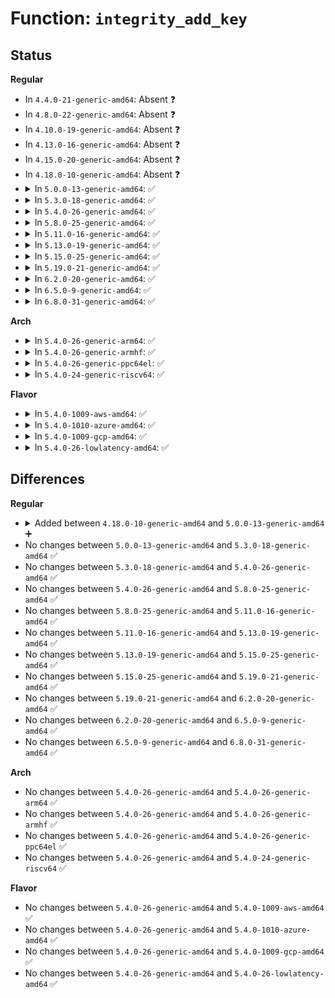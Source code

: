 # Function: <code>integrity_add_key</code>

## Status
<b>Regular</b>
<ul>
<li>
In <code>4.4.0-21-generic-amd64</code>: Absent ❓
</li>
<li>
In <code>4.8.0-22-generic-amd64</code>: Absent ❓
</li>
<li>
In <code>4.10.0-19-generic-amd64</code>: Absent ❓
</li>
<li>
In <code>4.13.0-16-generic-amd64</code>: Absent ❓
</li>
<li>
In <code>4.15.0-20-generic-amd64</code>: Absent ❓
</li>
<li>
In <code>4.18.0-10-generic-amd64</code>: Absent ❓
</li>
<li>
<details>
<summary>In <code>5.0.0-13-generic-amd64</code>: ✅</summary>

```c
int integrity_add_key(const unsigned int id, const void * data, off_t size, key_perm_t perm)
```

```json
{
  "name": "integrity_add_key",
  "collision_type": "Unique Global",
  "inline_type": "No",
  "funcs": [
    {
      "addr": 18446744071604860200,
      "name": "integrity_add_key",
      "external": true,
      "loc": "security/integrity/digsig.c:122",
      "file": "security/integrity/digsig.c",
      "inline": "seen, unknown",
      "caller_inline": [],
      "caller_func": [
        "security/integrity/digsig.c:integrity_load_cert",
        "security/integrity/digsig.c:integrity_load_x509"
      ]
    }
  ],
  "symbols": [
    {
      "addr": 18446744071604860200,
      "name": "integrity_add_key",
      "section": ".init.text",
      "bind": "STB_GLOBAL",
      "size": 130
    }
  ]
}
```
</details>
</li>
<li>
<details>
<summary>In <code>5.3.0-18-generic-amd64</code>: ✅</summary>

```c
int integrity_add_key(const unsigned int id, const void * data, off_t size, key_perm_t perm)
```

```json
{
  "name": "integrity_add_key",
  "collision_type": "Unique Global",
  "inline_type": "No",
  "funcs": [
    {
      "addr": 18446744071604965456,
      "name": "integrity_add_key",
      "external": true,
      "loc": "security/integrity/digsig.c:122",
      "file": "security/integrity/digsig.c",
      "inline": "seen, unknown",
      "caller_inline": [],
      "caller_func": [
        "security/integrity/digsig.c:integrity_load_cert",
        "security/integrity/digsig.c:integrity_load_x509"
      ]
    }
  ],
  "symbols": [
    {
      "addr": 18446744071604965456,
      "name": "integrity_add_key",
      "section": ".init.text",
      "bind": "STB_GLOBAL",
      "size": 137
    }
  ]
}
```
</details>
</li>
<li>
<details>
<summary>In <code>5.4.0-26-generic-amd64</code>: ✅</summary>

```c
int integrity_add_key(const unsigned int id, const void * data, off_t size, key_perm_t perm)
```

```json
{
  "name": "integrity_add_key",
  "collision_type": "Unique Global",
  "inline_type": "No",
  "funcs": [
    {
      "addr": 18446744071605001277,
      "name": "integrity_add_key",
      "external": true,
      "loc": "security/integrity/digsig.c:147",
      "file": "security/integrity/digsig.c",
      "inline": "seen, unknown",
      "caller_inline": [],
      "caller_func": [
        "security/integrity/digsig.c:integrity_load_cert",
        "security/integrity/digsig.c:integrity_load_x509"
      ]
    }
  ],
  "symbols": [
    {
      "addr": 18446744071605001277,
      "name": "integrity_add_key",
      "section": ".init.text",
      "bind": "STB_GLOBAL",
      "size": 137
    }
  ]
}
```
</details>
</li>
<li>
<details>
<summary>In <code>5.8.0-25-generic-amd64</code>: ✅</summary>

```c
int integrity_add_key(const unsigned int id, const void * data, off_t size, key_perm_t perm)
```

```json
{
  "name": "integrity_add_key",
  "collision_type": "Unique Global",
  "inline_type": "No",
  "funcs": [
    {
      "addr": 18446744071609281684,
      "name": "integrity_add_key",
      "external": true,
      "loc": "security/integrity/digsig.c:145",
      "file": "security/integrity/digsig.c",
      "inline": "seen, unknown",
      "caller_inline": [],
      "caller_func": [
        "security/integrity/digsig.c:integrity_load_cert",
        "security/integrity/digsig.c:integrity_load_x509"
      ]
    }
  ],
  "symbols": [
    {
      "addr": 18446744071609281684,
      "name": "integrity_add_key",
      "section": ".init.text",
      "bind": "STB_GLOBAL",
      "size": 137
    }
  ]
}
```
</details>
</li>
<li>
<details>
<summary>In <code>5.11.0-16-generic-amd64</code>: ✅</summary>

```c
int integrity_add_key(const unsigned int id, const void * data, off_t size, key_perm_t perm)
```

```json
{
  "name": "integrity_add_key",
  "collision_type": "Unique Global",
  "inline_type": "No",
  "funcs": [
    {
      "addr": 18446744071612350648,
      "name": "integrity_add_key",
      "external": true,
      "loc": "security/integrity/digsig.c:146",
      "file": "security/integrity/digsig.c",
      "inline": "seen, unknown",
      "caller_inline": [],
      "caller_func": [
        "security/integrity/digsig.c:integrity_load_cert",
        "security/integrity/digsig.c:integrity_load_x509"
      ]
    }
  ],
  "symbols": [
    {
      "addr": 18446744071612350648,
      "name": "integrity_add_key",
      "section": ".init.text",
      "bind": "STB_GLOBAL",
      "size": 137
    }
  ]
}
```
</details>
</li>
<li>
<details>
<summary>In <code>5.13.0-19-generic-amd64</code>: ✅</summary>

```c
int integrity_add_key(const unsigned int id, const void * data, off_t size, key_perm_t perm)
```

```json
{
  "name": "integrity_add_key",
  "collision_type": "Unique Static",
  "inline_type": "No",
  "funcs": [
    {
      "addr": 18446744071614491534,
      "name": "integrity_add_key",
      "external": false,
      "loc": "security/integrity/digsig.c:148",
      "file": "security/integrity/digsig.c",
      "inline": "seen, unknown",
      "caller_inline": [],
      "caller_func": [
        "security/integrity/digsig.c:integrity_load_cert",
        "security/integrity/digsig.c:integrity_load_x509"
      ]
    }
  ],
  "symbols": [
    {
      "addr": 18446744071614491534,
      "name": "integrity_add_key",
      "section": ".init.text",
      "bind": "STB_LOCAL",
      "size": 135
    }
  ]
}
```
</details>
</li>
<li>
<details>
<summary>In <code>5.15.0-25-generic-amd64</code>: ✅</summary>

```c
int integrity_add_key(const unsigned int id, const void * data, off_t size, key_perm_t perm)
```

```json
{
  "name": "integrity_add_key",
  "collision_type": "Unique Static",
  "inline_type": "No",
  "funcs": [
    {
      "addr": 18446744071615438496,
      "name": "integrity_add_key",
      "external": false,
      "loc": "security/integrity/digsig.c:148",
      "file": "security/integrity/digsig.c",
      "inline": "seen, unknown",
      "caller_inline": [],
      "caller_func": [
        "security/integrity/digsig.c:integrity_load_cert",
        "security/integrity/digsig.c:integrity_load_x509"
      ]
    }
  ],
  "symbols": [
    {
      "addr": 18446744071615438496,
      "name": "integrity_add_key",
      "section": ".init.text",
      "bind": "STB_LOCAL",
      "size": 208
    }
  ]
}
```
</details>
</li>
<li>
<details>
<summary>In <code>5.19.0-21-generic-amd64</code>: ✅</summary>

```c
int integrity_add_key(const unsigned int id, const void * data, off_t size, key_perm_t perm)
```

```json
{
  "name": "integrity_add_key",
  "collision_type": "Unique Static",
  "inline_type": "No",
  "funcs": [
    {
      "addr": 18446744071617236257,
      "name": "integrity_add_key",
      "external": false,
      "loc": "security/integrity/digsig.c:160",
      "file": "security/integrity/digsig.c",
      "inline": "seen, unknown",
      "caller_inline": [],
      "caller_func": [
        "security/integrity/digsig.c:integrity_load_cert",
        "security/integrity/digsig.c:integrity_load_x509"
      ]
    }
  ],
  "symbols": [
    {
      "addr": 18446744071617236257,
      "name": "integrity_add_key",
      "section": ".init.text",
      "bind": "STB_LOCAL",
      "size": 221
    }
  ]
}
```
</details>
</li>
<li>
<details>
<summary>In <code>6.2.0-20-generic-amd64</code>: ✅</summary>

```c
int integrity_add_key(const unsigned int id, const void * data, off_t size, key_perm_t perm)
```

```json
{
  "name": "integrity_add_key",
  "collision_type": "Unique Static",
  "inline_type": "No",
  "funcs": [
    {
      "addr": 18446744071627949568,
      "name": "integrity_add_key",
      "external": false,
      "loc": "security/integrity/digsig.c:164",
      "file": "security/integrity/digsig.c",
      "inline": "seen, unknown",
      "caller_inline": [],
      "caller_func": [
        "security/integrity/digsig.c:integrity_load_cert",
        "security/integrity/digsig.c:integrity_load_x509"
      ]
    }
  ],
  "symbols": [
    {
      "addr": 18446744071627949568,
      "name": "integrity_add_key",
      "section": ".init.text",
      "bind": "STB_LOCAL",
      "size": 256
    }
  ]
}
```
</details>
</li>
<li>
<details>
<summary>In <code>6.5.0-9-generic-amd64</code>: ✅</summary>

```c
int integrity_add_key(const unsigned int id, const void * data, off_t size, key_perm_t perm)
```

```json
{
  "name": "integrity_add_key",
  "collision_type": "Unique Static",
  "inline_type": "No",
  "funcs": [
    {
      "addr": 18446744071619712832,
      "name": "integrity_add_key",
      "external": false,
      "loc": "security/integrity/digsig.c:168",
      "file": "security/integrity/digsig.c",
      "inline": "seen, unknown",
      "caller_inline": [],
      "caller_func": [
        "security/integrity/digsig.c:integrity_load_cert",
        "security/integrity/digsig.c:integrity_load_x509"
      ]
    }
  ],
  "symbols": [
    {
      "addr": 18446744071619712832,
      "name": "integrity_add_key",
      "section": ".init.text",
      "bind": "STB_LOCAL",
      "size": 256
    }
  ]
}
```
</details>
</li>
<li>
<details>
<summary>In <code>6.8.0-31-generic-amd64</code>: ✅</summary>

```c
int integrity_add_key(const unsigned int id, const void * data, off_t size, key_perm_t perm)
```

```json
{
  "name": "integrity_add_key",
  "collision_type": "Unique Static",
  "inline_type": "No",
  "funcs": [
    {
      "addr": 18446744071622020000,
      "name": "integrity_add_key",
      "external": false,
      "loc": "security/integrity/digsig.c:168",
      "file": "security/integrity/digsig.c",
      "inline": "seen, unknown",
      "caller_inline": [],
      "caller_func": [
        "security/integrity/digsig.c:integrity_load_cert",
        "security/integrity/digsig.c:integrity_load_x509"
      ]
    }
  ],
  "symbols": [
    {
      "addr": 18446744071622020000,
      "name": "integrity_add_key",
      "section": ".init.text",
      "bind": "STB_LOCAL",
      "size": 278
    }
  ]
}
```
</details>
</li>
</ul>
<b>Arch</b>
<ul>
<li>
<details>
<summary>In <code>5.4.0-26-generic-arm64</code>: ✅</summary>

```c
int integrity_add_key(const unsigned int id, const void * data, off_t size, key_perm_t perm)
```

```json
{
  "name": "integrity_add_key",
  "collision_type": "Unique Global",
  "inline_type": "No",
  "funcs": [
    {
      "addr": 18446603336511045456,
      "name": "integrity_add_key",
      "external": true,
      "loc": "security/integrity/digsig.c:147",
      "file": "security/integrity/digsig.c",
      "inline": "seen, unknown",
      "caller_inline": [],
      "caller_func": [
        "security/integrity/digsig.c:integrity_load_cert",
        "security/integrity/digsig.c:integrity_load_x509"
      ]
    }
  ],
  "symbols": [
    {
      "addr": 18446603336511045456,
      "name": "integrity_add_key",
      "section": ".init.text",
      "bind": "STB_GLOBAL",
      "size": 184
    }
  ]
}
```
</details>
</li>
<li>
<details>
<summary>In <code>5.4.0-26-generic-armhf</code>: ✅</summary>

```c
int integrity_add_key(const unsigned int id, const void * data, off_t size, key_perm_t perm)
```

```json
{
  "name": "integrity_add_key",
  "collision_type": "Unique Global",
  "inline_type": "No",
  "funcs": [
    {
      "addr": 3243527188,
      "name": "integrity_add_key",
      "external": true,
      "loc": "security/integrity/digsig.c:147",
      "file": "security/integrity/digsig.c",
      "inline": "seen, unknown",
      "caller_inline": [],
      "caller_func": [
        "security/integrity/digsig.c:integrity_load_cert",
        "security/integrity/digsig.c:integrity_load_x509"
      ]
    }
  ],
  "symbols": [
    {
      "addr": 3243527188,
      "name": "integrity_add_key",
      "section": ".init.text",
      "bind": "STB_GLOBAL",
      "size": 164
    }
  ]
}
```
</details>
</li>
<li>
<details>
<summary>In <code>5.4.0-26-generic-ppc64el</code>: ✅</summary>

```c
int integrity_add_key(const unsigned int id, const void * data, off_t size, key_perm_t perm)
```

```json
{
  "name": "integrity_add_key",
  "collision_type": "Unique Global",
  "inline_type": "No",
  "funcs": [
    {
      "addr": 13835058055302720676,
      "name": "integrity_add_key",
      "external": true,
      "loc": "security/integrity/digsig.c:147",
      "file": "security/integrity/digsig.c",
      "inline": "seen, unknown",
      "caller_inline": [],
      "caller_func": [
        "security/integrity/digsig.c:integrity_load_cert",
        "security/integrity/digsig.c:integrity_load_x509"
      ]
    }
  ],
  "symbols": [
    {
      "addr": 13835058055302720676,
      "name": "integrity_add_key",
      "section": ".init.text",
      "bind": "STB_GLOBAL",
      "size": 212
    }
  ]
}
```
</details>
</li>
<li>
<details>
<summary>In <code>5.4.0-24-generic-riscv64</code>: ✅</summary>

```c
int integrity_add_key(const unsigned int id, const void * data, off_t size, key_perm_t perm)
```

```json
{
  "name": "integrity_add_key",
  "collision_type": "Unique Global",
  "inline_type": "No",
  "funcs": [
    {
      "addr": 18446743936270757632,
      "name": "integrity_add_key",
      "external": true,
      "loc": "security/integrity/digsig.c:147",
      "file": "security/integrity/digsig.c",
      "inline": "seen, unknown",
      "caller_inline": [],
      "caller_func": [
        "security/integrity/digsig.c:integrity_load_cert",
        "security/integrity/digsig.c:integrity_load_x509"
      ]
    }
  ],
  "symbols": [
    {
      "addr": 18446743936270757632,
      "name": "integrity_add_key",
      "section": ".init.text",
      "bind": "STB_GLOBAL",
      "size": 168
    }
  ]
}
```
</details>
</li>
</ul>
<b>Flavor</b>
<ul>
<li>
<details>
<summary>In <code>5.4.0-1009-aws-amd64</code>: ✅</summary>

```c
int integrity_add_key(const unsigned int id, const void * data, off_t size, key_perm_t perm)
```

```json
{
  "name": "integrity_add_key",
  "collision_type": "Unique Global",
  "inline_type": "No",
  "funcs": [
    {
      "addr": 18446744071604906737,
      "name": "integrity_add_key",
      "external": true,
      "loc": "security/integrity/digsig.c:147",
      "file": "security/integrity/digsig.c",
      "inline": "seen, unknown",
      "caller_inline": [],
      "caller_func": [
        "security/integrity/digsig.c:integrity_load_cert",
        "security/integrity/digsig.c:integrity_load_x509"
      ]
    }
  ],
  "symbols": [
    {
      "addr": 18446744071604906737,
      "name": "integrity_add_key",
      "section": ".init.text",
      "bind": "STB_GLOBAL",
      "size": 137
    }
  ]
}
```
</details>
</li>
<li>
<details>
<summary>In <code>5.4.0-1010-azure-amd64</code>: ✅</summary>

```c
int integrity_add_key(const unsigned int id, const void * data, off_t size, key_perm_t perm)
```

```json
{
  "name": "integrity_add_key",
  "collision_type": "Unique Global",
  "inline_type": "No",
  "funcs": [
    {
      "addr": 18446744071604875789,
      "name": "integrity_add_key",
      "external": true,
      "loc": "security/integrity/digsig.c:147",
      "file": "security/integrity/digsig.c",
      "inline": "seen, unknown",
      "caller_inline": [],
      "caller_func": [
        "security/integrity/digsig.c:integrity_load_cert",
        "security/integrity/digsig.c:integrity_load_x509"
      ]
    }
  ],
  "symbols": [
    {
      "addr": 18446744071604875789,
      "name": "integrity_add_key",
      "section": ".init.text",
      "bind": "STB_GLOBAL",
      "size": 137
    }
  ]
}
```
</details>
</li>
<li>
<details>
<summary>In <code>5.4.0-1009-gcp-amd64</code>: ✅</summary>

```c
int integrity_add_key(const unsigned int id, const void * data, off_t size, key_perm_t perm)
```

```json
{
  "name": "integrity_add_key",
  "collision_type": "Unique Global",
  "inline_type": "No",
  "funcs": [
    {
      "addr": 18446744071604983909,
      "name": "integrity_add_key",
      "external": true,
      "loc": "security/integrity/digsig.c:147",
      "file": "security/integrity/digsig.c",
      "inline": "seen, unknown",
      "caller_inline": [],
      "caller_func": [
        "security/integrity/digsig.c:integrity_load_cert",
        "security/integrity/digsig.c:integrity_load_x509"
      ]
    }
  ],
  "symbols": [
    {
      "addr": 18446744071604983909,
      "name": "integrity_add_key",
      "section": ".init.text",
      "bind": "STB_GLOBAL",
      "size": 137
    }
  ]
}
```
</details>
</li>
<li>
<details>
<summary>In <code>5.4.0-26-lowlatency-amd64</code>: ✅</summary>

```c
int integrity_add_key(const unsigned int id, const void * data, off_t size, key_perm_t perm)
```

```json
{
  "name": "integrity_add_key",
  "collision_type": "Unique Global",
  "inline_type": "No",
  "funcs": [
    {
      "addr": 18446744071605005447,
      "name": "integrity_add_key",
      "external": true,
      "loc": "security/integrity/digsig.c:147",
      "file": "security/integrity/digsig.c",
      "inline": "seen, unknown",
      "caller_inline": [],
      "caller_func": [
        "security/integrity/digsig.c:integrity_load_cert",
        "security/integrity/digsig.c:integrity_load_x509"
      ]
    }
  ],
  "symbols": [
    {
      "addr": 18446744071605005447,
      "name": "integrity_add_key",
      "section": ".init.text",
      "bind": "STB_GLOBAL",
      "size": 137
    }
  ]
}
```
</details>
</li>
</ul>

## Differences
<b>Regular</b>
<ul>
<li>
<details>
<summary>Added between <code>4.18.0-10-generic-amd64</code> and <code>5.0.0-13-generic-amd64</code> ➕</summary>

```c
int integrity_add_key(const unsigned int id, const void * data, off_t size, key_perm_t perm)
```
</details>
</li>
<li>
No changes between <code>5.0.0-13-generic-amd64</code> and <code>5.3.0-18-generic-amd64</code> ✅
</li>
<li>
No changes between <code>5.3.0-18-generic-amd64</code> and <code>5.4.0-26-generic-amd64</code> ✅
</li>
<li>
No changes between <code>5.4.0-26-generic-amd64</code> and <code>5.8.0-25-generic-amd64</code> ✅
</li>
<li>
No changes between <code>5.8.0-25-generic-amd64</code> and <code>5.11.0-16-generic-amd64</code> ✅
</li>
<li>
No changes between <code>5.11.0-16-generic-amd64</code> and <code>5.13.0-19-generic-amd64</code> ✅
</li>
<li>
No changes between <code>5.13.0-19-generic-amd64</code> and <code>5.15.0-25-generic-amd64</code> ✅
</li>
<li>
No changes between <code>5.15.0-25-generic-amd64</code> and <code>5.19.0-21-generic-amd64</code> ✅
</li>
<li>
No changes between <code>5.19.0-21-generic-amd64</code> and <code>6.2.0-20-generic-amd64</code> ✅
</li>
<li>
No changes between <code>6.2.0-20-generic-amd64</code> and <code>6.5.0-9-generic-amd64</code> ✅
</li>
<li>
No changes between <code>6.5.0-9-generic-amd64</code> and <code>6.8.0-31-generic-amd64</code> ✅
</li>
</ul>
<b>Arch</b>
<ul>
<li>
No changes between <code>5.4.0-26-generic-amd64</code> and <code>5.4.0-26-generic-arm64</code> ✅
</li>
<li>
No changes between <code>5.4.0-26-generic-amd64</code> and <code>5.4.0-26-generic-armhf</code> ✅
</li>
<li>
No changes between <code>5.4.0-26-generic-amd64</code> and <code>5.4.0-26-generic-ppc64el</code> ✅
</li>
<li>
No changes between <code>5.4.0-26-generic-amd64</code> and <code>5.4.0-24-generic-riscv64</code> ✅
</li>
</ul>
<b>Flavor</b>
<ul>
<li>
No changes between <code>5.4.0-26-generic-amd64</code> and <code>5.4.0-1009-aws-amd64</code> ✅
</li>
<li>
No changes between <code>5.4.0-26-generic-amd64</code> and <code>5.4.0-1010-azure-amd64</code> ✅
</li>
<li>
No changes between <code>5.4.0-26-generic-amd64</code> and <code>5.4.0-1009-gcp-amd64</code> ✅
</li>
<li>
No changes between <code>5.4.0-26-generic-amd64</code> and <code>5.4.0-26-lowlatency-amd64</code> ✅
</li>
</ul>
